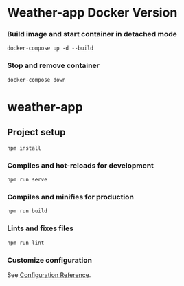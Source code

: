 # Weather-app Docker Version

### Build image and start container in detached mode
```
docker-compose up -d --build
```

### Stop and remove container
```
docker-compose down
```

# weather-app

## Project setup
```
npm install
```

### Compiles and hot-reloads for development
```
npm run serve
```

### Compiles and minifies for production
```
npm run build
```

### Lints and fixes files
```
npm run lint
```

### Customize configuration
See [Configuration Reference](https://cli.vuejs.org/config/).
